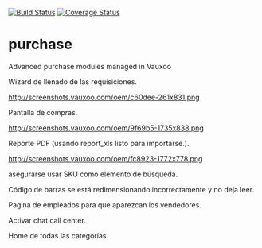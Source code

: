 [![Build Status](https://travis-ci.org/Vauxoo/purchase.svg?branch=8.0)](https://travis-ci.org/Vauxoo/purchase)
[![Coverage Status](https://coveralls.io/repos/github/Vauxoo/purchase/badge.svg?branch=8.0)](https://coveralls.io/github/Vauxoo/purchase?branch=8.0)

# purchase
Advanced purchase modules managed in Vauxoo

Wizard de llenado de las requisiciones.

http://screenshots.vauxoo.com/oem/c60dee-261x831.png

Pantalla de compras.

http://screenshots.vauxoo.com/oem/9f69b5-1735x838.png

Reporte PDF (usando report_xls listo para importarse.).

http://screenshots.vauxoo.com/oem/fc8923-1772x778.png


asegurarse usar SKU como elemento de búsqueda.

Código de barras se está redimensionando incorrectamente
y no deja leer.

Pagina de empleados para que aparezcan los vendedores.

Activar chat call center.

Home de todas las categorías.
